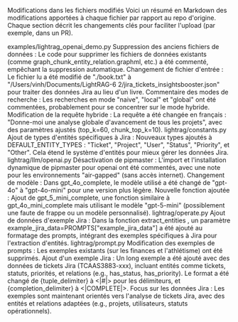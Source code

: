 Modifications dans les fichiers modifiés
Voici un résumé en Markdown des modifications apportées à chaque fichier par rapport au repo d'origine. Chaque section décrit les changements clés pour faciliter l'upload (par exemple, dans un PR).

examples/lightrag_openai_demo.py
Suppression des anciens fichiers de données : Le code pour supprimer les fichiers de données existants (comme graph_chunk_entity_relation.graphml, etc.) a été commenté, empêchant la suppression automatique.
Changement de fichier d'entrée : Le fichier lu a été modifié de "./book.txt" à "/Users/vinh/Documents/LightRAG-6 2/jira_tickets_insightsbooster.json" pour traiter des données Jira au lieu d'un livre.
Commentaire des modes de recherche : Les recherches en mode "naive", "local" et "global" ont été commentées, probablement pour se concentrer sur le mode hybride.
Modification de la requête hybride : La requête a été changée en français : "Donne-moi une analyse globale d'avancement de tous les projets", avec des paramètres ajustés (top_k=60, chunk_top_k=10).
lightrag/constants.py
Ajout de types d'entités spécifiques à Jira : Nouveaux types ajoutés à DEFAULT_ENTITY_TYPES : "Ticket", "Project", "User", "Status", "Priority", et "Other". Cela étend le système d'entités pour mieux gérer les données Jira.
lightrag/llm/openai.py
Désactivation de pipmaster : L'import et l'installation dynamique de pipmaster pour openai ont été commentés, avec une note pour les environnements "air-gapped" (sans accès internet).
Changement de modèle : Dans gpt_4o_complete, le modèle utilisé a été changé de "gpt-4o" à "gpt-4o-mini" pour une version plus légère.
Nouvelle fonction ajoutée : Ajout de gpt_5_mini_complete, une fonction similaire à gpt_4o_mini_complete mais utilisant le modèle "gpt-5-mini" (possiblement une faute de frappe ou un modèle personnalisé).
lightrag/operate.py
Ajout de données d'exemple Jira : Dans la fonction 
extract_entities
, un paramètre example_jira_data=PROMPTS["example_jira_data"] a été ajouté au formatage des prompts, intégrant des exemples spécifiques à Jira pour l'extraction d'entités.
lightrag/prompt.py
Modification des exemples de prompts : Les exemples existants (sur les finances et l'athlétisme) ont été supprimés.
Ajout d'un exemple Jira : Un long exemple a été ajouté avec des données de tickets Jira (TCAAS3883-xxx), incluant entités comme tickets, statuts, priorités, et relations (e.g., has_status, has_priority). Le format a été changé de {tuple_delimiter} à <|#|> pour les délimiteurs, et {completion_delimiter} à <|COMPLETE|>.
Focus sur les données Jira : Les exemples sont maintenant orientés vers l'analyse de tickets Jira, avec des entités et relations adaptées (e.g., projets, utilisateurs, statuts opérationnels).
